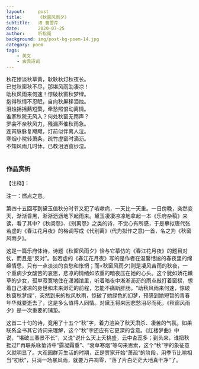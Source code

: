 ```yaml
---
layout:     post
title:      《秋窗风雨夕》
subtitle:   清 曹雪芹
date:       2020-07-25
author:     听松阁
background: img/post-bg-poem-14.jpg
category: poem
tags:
    - 美文
    - 古典诗词
---
```


秋花惨淡秋草黄，耿耿秋灯秋夜长。<br>
已觉秋窗秋不尽，那堪风雨助凄凉！<br>
助秋风雨来何速！惊破秋窗秋梦绿。<br>
抱得秋情不忍眠，自向秋屏移泪烛。<br>
泪烛摇摇爇短檠，牵愁照恨动离情。<br>
谁家秋院无风入？何处秋窗无雨声？<br>
罗衾不奈秋风力，残漏声催秋雨急。<br>
连宵脉脉复飕飕，灯前似伴离人泣。<br>
寒烟小院转萧条，疏竹虚窗时滴沥。<br>
不知风雨几时休，已教泪洒窗纱湿。<br>
<br>

### 作品赏析
【注释】：

注一：燃点之意。

第四十五回写到黛玉值秋分时节又犯了咳嗽病，一天比一天重。一日傍晚，突然变天，渐渐昏黑，淅淅沥沥地下起雨来。黛玉凄凄凉凉地拿起一本《乐府杂稿》来读，看了其中?《秋闺怨》、《别离怨》之类的诗，不觉心有所感，于是摹拟唐代张若虚的《春江花月夜》的格调写成《代别离》(代为拟作之意)一首，名之为《秋窗风雨夕》。

这是一篇乐府体诗，诗题《秋窗风雨夕》恰与它摹仿的《春江花月夜》的题目对仗，而且是“反对”。张若虚的《春江花月夜》写的是作者在温馨恬谧的春夜里的绵绵情思，只有一点淡淡的哀愁和怅惘；而<秋窗风雨夕)则是凄风苦雨的秋夜，一个重病少女酸苦的哀思，悲凉的情绪如浓重的暗夜压在她的心头。这个犹如娇花嫩草的少女，孤单寂寞地住在潇湘馆里，听着暗夜中淅淅沥沥的雨点敲打着窗棂，想着自己凄凉的身世和未来渺茫的前程，怎能不痛断肝肠。“助秋风雨来何速，惊破秋窗秋梦绿”，突然到来的秋风秋雨，惊破了她绿色的幻梦，预感到她短暂的青春年华就要逝去了，这是多么值得人同情。对黛玉将来因悲愁泪尽而死，《秋窗风雨夕》是一次重要的铺垫。

这首二十句的诗，竟用了十五个“秋”字，着力渲染了秋天肃杀、凄苦的气氛。如果联系全书其它诗词来理解，这个“秋”字还应有它更深的含意。《红楼梦曲》中说，“堪破三春景不长”，又说“说什么天上夭桃盛，云中杏蕊多；到头来，谁把秋捱过!”再联系咏菊诗中“露凝霜重”、“衰草寒烟”等句来思索，这个“秋”字的象征意义就明显了。大观园群芳生活的时期，正是贾家开始“萧疏”的阶段，用季节比喻相当“初秋”，只消一场暴风雨，就要万卉凋零，“落了片白茫茫大地真干净”了。

